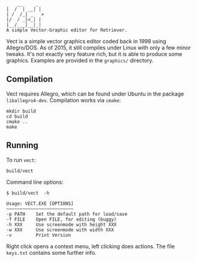         __     _
    |  /  | __| |
    | /  /_| _   >
    |/  / _|<_| |
    |__/___|__|_|
    A simple Vector-Graphic editor for Retriever.

Vect is a simple vector graphics editor coded back in 1998 using
Allegro/DOS. As of 2015, it still compiles under Linux with only a few
minor tweaks. It's not exactly very feature rich, but it is able to
produce some graphics. Examples are provided in the `graphics/`
directory.


Compilation
-----------

Vect requires Allegro, which can be found under Ubuntu in the package
`liballegro4-dev`. Compilation works via `cmake`:

    mkdir build
    cd build
    cmake ..
    make


Running
-------

To run `vect`:

    build/vect

Command line options:

    $ build/vect  -h

    Usage: VECT.EXE [OPTIONS]
    ~~~~~~~~~~~~~~~~~~~~~~~~~
    -p PATH    Set the default path for load/save
    -f FILE    Open FILE, for editing (buggy)
    -h XXX     Use screenmode with height XXX
    -w XXX     Use screenmode with width XXX
    -v         Print Version

Right click opens a context menu, left clicking does actions. The file
`keys.txt` contains some further info.


